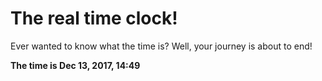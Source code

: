 # The real time clock!

Ever wanted to know what the time is? Well, your journey is about to end!

**The time is Dec 13, 2017, 14:49**